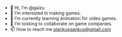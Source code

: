 - 👋 Hi, I’m @gaizu
- 👀 I’m interested in making games.
- 🌱 I’m currently learning animation for video games.
- 💞️ I’m looking to collaborate on game companies.
- 📫 How to reach me plankusgankus@gmail.com

<!---
gaizu/gaizu is a ✨ special ✨ repository because its `README.md` (this file) appears on your GitHub profile.
You can click the Preview link to take a look at your changes.
--->

